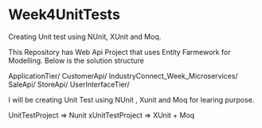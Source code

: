 # Week4UnitTests
Creating Unit test using NUnit, XUnit and Moq.

This Repository has Web Api Project that uses Entity Farmework for Modelling. Below is the solution structure

ApplicationTier/
CustomerApi/
IndustryConnect_Week_Microservices/
SaleApi/
StoreApi/
UserInterfaceTier/

I will be creating Unit Test using NUnit , Xunit and Moq for learing purpose.

UnitTestProject => Nunit
xUnitTestProject => XUnit + Moq
